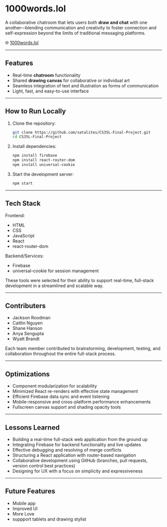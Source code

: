 # 1000words.lol

A collaborative chatroom that lets users both **draw and chat** with one another—blending communication and creativity to foster connection and self-expression beyond the limits of traditional messaging platforms.

🌐 [1000words.lol](https://1000words.lol)

---

##  Features

- Real-time **chatroom** functionality  
- Shared **drawing canvas** for collaborative or individual art  
- Seamless integration of text and illustration as forms of communication  
- Light, fast, and easy-to-use interface  

---

##  How to Run Locally

1. Clone the repository:
   ```bash
   git clone https://github.com/satalites/CS35L-Final-Project.git
   cd CS35L-Final-Project
2. Install dependencies:
    ```bash
    npm install firebase
    npm install react-router-dom
    npm install universal-cookie
4. Start the development server:
    ```bash
    npm start

---

##  Tech Stack 

Frontend:

- HTML
- CSS
- JavaScript
- React
- react-router-dom
  
 Backend/Services:

- Firebase
- universal-cookie for session management
  
These tools were selected for their ability to support real-time, full-stack development in a streamlined and scalable way.

---

##  Contributers 
- Jackson Roodman
- Caitlin Nguyen
- Shane Hanson
- Anya Sengupta
- Wyatt Brandt
  
Each team member contributed to brainstorming, development, testing, and collaboration throughout the entire full-stack process.

---

##  Optimizations 

- Component modularization for scalability
- Minimized React re-renders with effective state management
- Efficient Firebase data sync and event listening
- Mobile-responsive and cross-platform performance enhancements
- Fullscreen canvas support and shading opacity tools

---

##  Lessons Learned 

- Building a real-time full-stack web application from the ground up
- Integrating Firebase for backend functionality and live updates
- Effective debugging and resolving of merge conflicts
- Structuring a React application with router-based navigation
- Collaborative development using GitHub (branches, pull requests, version control best practices)
- Designing for UX with a focus on simplicity and expressiveness

---

## Future Features 

- Mobile app 
- Improved UI 
- More Love 
- suppport tablets and drawing stylist 











